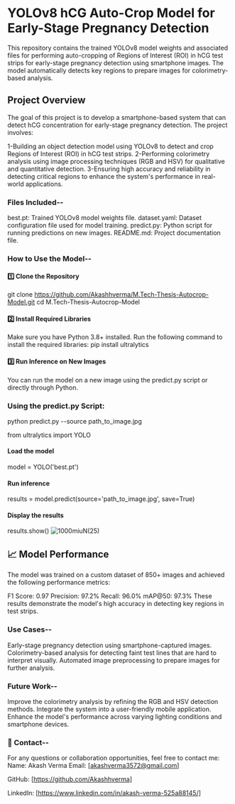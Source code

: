 # YOLOv8 hCG Auto-Crop Model for Early-Stage Pregnancy Detection

This repository contains the trained YOLOv8 model weights and associated files for performing auto-cropping of Regions of Interest (ROI) in hCG test strips for early-stage pregnancy detection using smartphone images.
The model automatically detects key regions to prepare images for colorimetry-based analysis.

## Project Overview

The goal of this project is to develop a smartphone-based system that can detect hCG concentration for early-stage pregnancy detection. The project involves:

1-Building an object detection model using YOLOv8 to detect and crop Regions of Interest (ROI) in hCG test strips.
2-Performing colorimetry analysis using image processing techniques (RGB and HSV) for qualitative and quantitative detection.
3-Ensuring high accuracy and reliability in detecting critical regions to enhance the system's performance in real-world applications.

### Files Included--

best.pt: Trained YOLOv8 model weights file.
dataset.yaml: Dataset configuration file used for model training.
predict.py: Python script for running predictions on new images.
README.md: Project documentation file.

### How to Use the Model--

#### 1️⃣ Clone the Repository
git clone https://github.com/Akashhverma/M.Tech-Thesis-Autocrop-Model.git
cd M.Tech-Thesis-Autocrop-Model

#### 2️⃣ Install Required Libraries
Make sure you have Python 3.8+ installed.
Run the following command to install the required libraries:
pip install ultralytics

#### 3️⃣ Run Inference on New Images
You can run the model on a new image using the predict.py script or directly through Python.

### Using the predict.py Script:
python predict.py --source path_to_image.jpg

from ultralytics import YOLO

#### Load the model
model = YOLO('best.pt')

#### Run inference
results = model.predict(source='path_to_image.jpg', save=True)

#### Display the results
results.show()
![1000miuN(25)](https://github.com/user-attachments/assets/aeaae47d-1a2f-4bff-8494-c25c0efff0cd)

## 📈 Model Performance
The model was trained on a custom dataset of 850+ images and achieved the following performance metrics:

F1 Score: 0.97
Precision: 97.2%
Recall: 96.0%
mAP@50: 97.3%
These results demonstrate the model's high accuracy in detecting key regions in test strips.

### Use Cases--

Early-stage pregnancy detection using smartphone-captured images.
Colorimetry-based analysis for detecting faint test lines that are hard to interpret visually.
Automated image preprocessing to prepare images for further analysis.

### Future Work--

Improve the colorimetry analysis by refining the RGB and HSV detection methods.
Integrate the system into a user-friendly mobile application.
Enhance the model's performance across varying lighting conditions and smartphone devices.

### 📧 Contact--
For any questions or collaboration opportunities, feel free to contact me:
Name: Akash Verma
Email: [akashverma3572@gmail.com]

GitHub: [https://github.com/Akashhverma]

LinkedIn: [https://www.linkedin.com/in/akash-verma-525a88145/]






